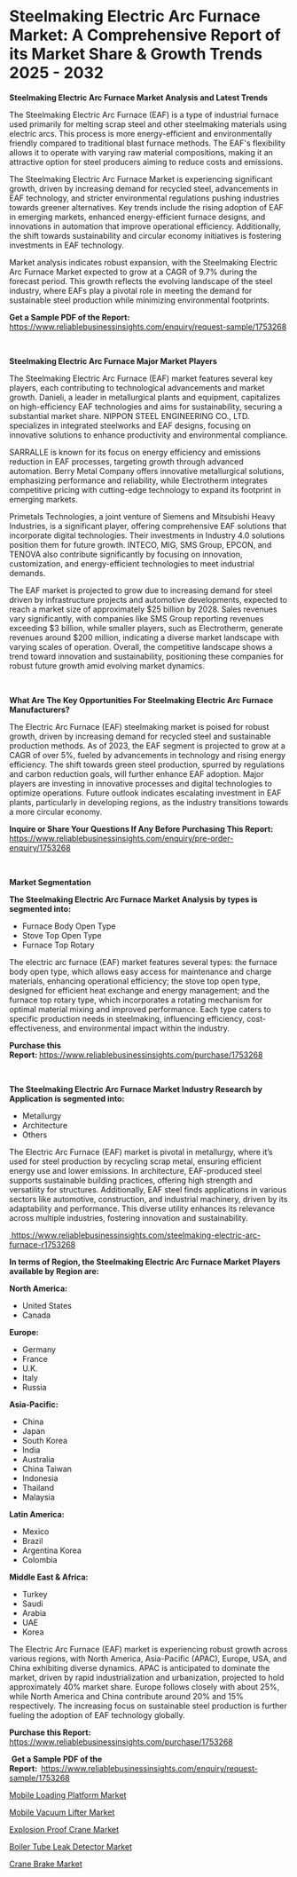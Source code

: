 <p><h1>Steelmaking Electric Arc Furnace Market: A Comprehensive Report of its Market Share & Growth Trends 2025 - 2032</h1></p><p><strong>Steelmaking Electric Arc Furnace Market Analysis and Latest Trends</strong></p>
<p><p>The Steelmaking Electric Arc Furnace (EAF) is a type of industrial furnace used primarily for melting scrap steel and other steelmaking materials using electric arcs. This process is more energy-efficient and environmentally friendly compared to traditional blast furnace methods. The EAF's flexibility allows it to operate with varying raw material compositions, making it an attractive option for steel producers aiming to reduce costs and emissions.</p><p>The Steelmaking Electric Arc Furnace Market is experiencing significant growth, driven by increasing demand for recycled steel, advancements in EAF technology, and stricter environmental regulations pushing industries towards greener alternatives. Key trends include the rising adoption of EAF in emerging markets, enhanced energy-efficient furnace designs, and innovations in automation that improve operational efficiency. Additionally, the shift towards sustainability and circular economy initiatives is fostering investments in EAF technology.</p><p>Market analysis indicates robust expansion, with the Steelmaking Electric Arc Furnace Market expected to grow at a CAGR of 9.7% during the forecast period. This growth reflects the evolving landscape of the steel industry, where EAFs play a pivotal role in meeting the demand for sustainable steel production while minimizing environmental footprints.</p></p>
<p><strong>Get a Sample PDF of the Report:&nbsp;</strong> <a href="https://www.reliablebusinessinsights.com/enquiry/request-sample/1753268?utm_campaign=63&utm_medium=2&utm_source=Github&utm_content=ia&utm_term=18022025&utm_id=steelmaking-electric-arc-furnace">https://www.reliablebusinessinsights.com/enquiry/request-sample/1753268</a></p>
<p>&nbsp;</p>
<p><strong>Steelmaking Electric Arc Furnace Major Market Players</strong></p>
<p><p>The Steelmaking Electric Arc Furnace (EAF) market features several key players, each contributing to technological advancements and market growth. Danieli, a leader in metallurgical plants and equipment, capitalizes on high-efficiency EAF technologies and aims for sustainability, securing a substantial market share. NIPPON STEEL ENGINEERING CO., LTD. specializes in integrated steelworks and EAF designs, focusing on innovative solutions to enhance productivity and environmental compliance. </p><p>SARRALLE is known for its focus on energy efficiency and emissions reduction in EAF processes, targeting growth through advanced automation. Berry Metal Company offers innovative metallurgical solutions, emphasizing performance and reliability, while Electrotherm integrates competitive pricing with cutting-edge technology to expand its footprint in emerging markets.</p><p>Primetals Technologies, a joint venture of Siemens and Mitsubishi Heavy Industries, is a significant player, offering comprehensive EAF solutions that incorporate digital technologies. Their investments in Industry 4.0 solutions position them for future growth. INTECO, MIG, SMS Group, EPCON, and TENOVA also contribute significantly by focusing on innovation, customization, and energy-efficient technologies to meet industrial demands.</p><p>The EAF market is projected to grow due to increasing demand for steel driven by infrastructure projects and automotive developments, expected to reach a market size of approximately $25 billion by 2028. Sales revenues vary significantly, with companies like SMS Group reporting revenues exceeding $3 billion, while smaller players, such as Electrotherm, generate revenues around $200 million, indicating a diverse market landscape with varying scales of operation. Overall, the competitive landscape shows a trend toward innovation and sustainability, positioning these companies for robust future growth amid evolving market dynamics.</p></p>
<p>&nbsp;</p>
<p><strong>What Are The Key Opportunities For Steelmaking Electric Arc Furnace Manufacturers?</strong></p>
<p><p>The Electric Arc Furnace (EAF) steelmaking market is poised for robust growth, driven by increasing demand for recycled steel and sustainable production methods. As of 2023, the EAF segment is projected to grow at a CAGR of over 5%, fueled by advancements in technology and rising energy efficiency. The shift towards green steel production, spurred by regulations and carbon reduction goals, will further enhance EAF adoption. Major players are investing in innovative processes and digital technologies to optimize operations. Future outlook indicates escalating investment in EAF plants, particularly in developing regions, as the industry transitions towards a more circular economy.</p></p>
<p><strong>Inquire or Share Your Questions If Any Before Purchasing This Report:</strong> <a href="https://www.reliablebusinessinsights.com/enquiry/pre-order-enquiry/1753268?utm_campaign=63&utm_medium=2&utm_source=Github&utm_content=ia&utm_term=18022025&utm_id=steelmaking-electric-arc-furnace">https://www.reliablebusinessinsights.com/enquiry/pre-order-enquiry/1753268</a></p>
<p>&nbsp;</p>
<p><strong>Market Segmentation</strong></p>
<p><strong>The Steelmaking Electric Arc Furnace Market Analysis by types is segmented into:</strong></p>
<p><ul><li>Furnace Body Open Type</li><li>Stove Top Open Type</li><li>Furnace Top Rotary</li></ul></p>
<p><p>The electric arc furnace (EAF) market features several types: the furnace body open type, which allows easy access for maintenance and charge materials, enhancing operational efficiency; the stove top open type, designed for efficient heat exchange and energy management; and the furnace top rotary type, which incorporates a rotating mechanism for optimal material mixing and improved performance. Each type caters to specific production needs in steelmaking, influencing efficiency, cost-effectiveness, and environmental impact within the industry.</p></p>
<p><strong>Purchase this Report:&nbsp;</strong><a href="https://www.reliablebusinessinsights.com/purchase/1753268?utm_campaign=63&utm_medium=2&utm_source=Github&utm_content=ia&utm_term=18022025&utm_id=steelmaking-electric-arc-furnace">https://www.reliablebusinessinsights.com/purchase/1753268</a></p>
<p>&nbsp;</p>
<p><strong>The Steelmaking Electric Arc Furnace Market Industry Research by Application is segmented into:</strong></p>
<p><ul><li>Metallurgy</li><li>Architecture</li><li>Others</li></ul></p>
<p><p>The Electric Arc Furnace (EAF) market is pivotal in metallurgy, where it’s used for steel production by recycling scrap metal, ensuring efficient energy use and lower emissions. In architecture, EAF-produced steel supports sustainable building practices, offering high strength and versatility for structures. Additionally, EAF steel finds applications in various sectors like automotive, construction, and industrial machinery, driven by its adaptability and performance. This diverse utility enhances its relevance across multiple industries, fostering innovation and sustainability.</p></p>
<p><a href="https://www.reliablebusinessinsights.com/steelmaking-electric-arc-furnace-r1753268?utm_campaign=63&utm_medium=2&utm_source=Github&utm_content=ia&utm_term=18022025&utm_id=steelmaking-electric-arc-furnace">&nbsp;https://www.reliablebusinessinsights.com/steelmaking-electric-arc-furnace-r1753268</a></p>
<p><strong>In terms of Region, the Steelmaking Electric Arc Furnace Market Players available by Region are:</strong></p>
<p>
    <p> <strong> North America: </strong>
        <ul>
            <li>United States</li>
            <li>Canada</li>
        </ul>
        </p> 
    <p> <strong> Europe: </strong>
        <ul>
            <li>Germany</li>
            <li>France</li>
            <li>U.K.</li>
            <li>Italy</li>
            <li>Russia</li>
        </ul>
        </p> 
    <p> <strong> Asia-Pacific: </strong>
        <ul>
            <li>China</li>
            <li>Japan</li>
            <li>South Korea</li>
            <li>India</li>
            <li>Australia</li>
            <li>China Taiwan</li>
            <li>Indonesia</li>
            <li>Thailand</li>
            <li>Malaysia</li>
        </ul>
        </p> 
    <p> <strong> Latin America: </strong>
        <ul>
            <li>Mexico</li>
            <li>Brazil</li>
            <li>Argentina Korea</li>
            <li>Colombia</li>
        </ul>
        </p> 
    <p> <strong> Middle East & Africa: </strong>
        <ul>
            <li>Turkey</li>
            <li>Saudi</li>
            <li>Arabia</li>
            <li>UAE</li>
            <li>Korea</li>
        </ul>
    </p>
    </p>
<p><p>The Electric Arc Furnace (EAF) market is experiencing robust growth across various regions, with North America, Asia-Pacific (APAC), Europe, USA, and China exhibiting diverse dynamics. APAC is anticipated to dominate the market, driven by rapid industrialization and urbanization, projected to hold approximately 40% market share. Europe follows closely with about 25%, while North America and China contribute around 20% and 15% respectively. The increasing focus on sustainable steel production is further fueling the adoption of EAF technology globally.</p></p>
<p><strong>Purchase this Report: </strong><a href="https://www.reliablebusinessinsights.com/purchase/1753268?utm_campaign=63&utm_medium=2&utm_source=Github&utm_content=ia&utm_term=18022025&utm_id=steelmaking-electric-arc-furnace">https://www.reliablebusinessinsights.com/purchase/1753268</a></p>
<p>&nbsp;<strong>Get a Sample PDF of the Report:&nbsp;&nbsp;</strong><a href="https://www.reliablebusinessinsights.com/enquiry/request-sample/1753268?utm_campaign=63&utm_medium=2&utm_source=Github&utm_content=ia&utm_term=18022025&utm_id=steelmaking-electric-arc-furnace">https://www.reliablebusinessinsights.com/enquiry/request-sample/1753268</a></p>
<p><strong></strong></p>
<p><p><a href="https://github.com/dailyspunj47/Market-Research-Report-List-1/blob/main/mobile-loading-platform-market.md?utm_campaign=63&utm_medium=2&utm_source=Github&utm_content=ia&utm_term=18022025&utm_id=steelmaking-electric-arc-furnace">Mobile Loading Platform Market</a></p><p><a href="https://github.com/momossidram/Market-Research-Report-List-1/blob/main/mobile-vacuum-lifter-market.md?utm_campaign=63&utm_medium=2&utm_source=Github&utm_content=ia&utm_term=18022025&utm_id=steelmaking-electric-arc-furnace">Mobile Vacuum Lifter Market</a></p><p><a href="https://github.com/ajayanhaizan/Market-Research-Report-List-1/blob/main/explosion-proof-crane-market.md?utm_campaign=63&utm_medium=2&utm_source=Github&utm_content=ia&utm_term=18022025&utm_id=steelmaking-electric-arc-furnace">Explosion Proof Crane Market</a></p><p><a href="https://github.com/muvdibezuh/Market-Research-Report-List-1/blob/main/boiler-tube-leak-detector-market.md?utm_campaign=63&utm_medium=2&utm_source=Github&utm_content=ia&utm_term=18022025&utm_id=steelmaking-electric-arc-furnace">Boiler Tube Leak Detector Market</a></p><p><a href="https://github.com/berbelsagwan/Market-Research-Report-List-1/blob/main/crane-brake-market.md?utm_campaign=63&utm_medium=2&utm_source=Github&utm_content=ia&utm_term=18022025&utm_id=steelmaking-electric-arc-furnace">Crane Brake Market</a></p></p>
